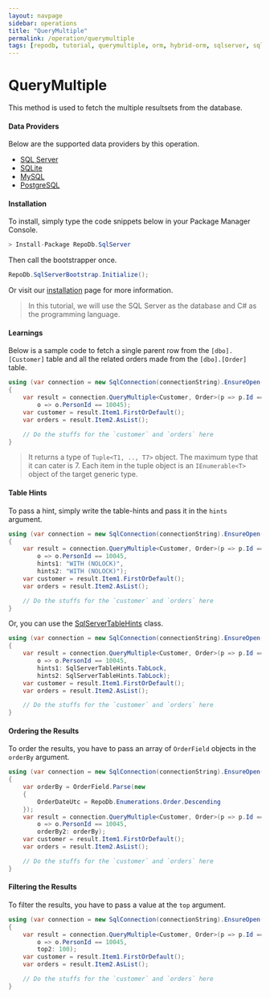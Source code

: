 ```yaml
---
layout: navpage
sidebar: operations
title: "QueryMultiple"
permalink: /operation/querymultiple
tags: [repodb, tutorial, querymultiple, orm, hybrid-orm, sqlserver, sqlite, mysql, postgresql]
---
```


# QueryMultiple

This method is used to fetch the multiple resultsets from the database.

#### Data Providers

Below are the supported data providers by this operation.

- [SQL Server](https://www.nuget.org/packages/RepoDb.SqlServer)
- [SQLite](https://www.nuget.org/packages/RepoDb.SqLite)
- [MySQL](https://www.nuget.org/packages/RepoDb.MySql)
- [PostgreSQL](https://www.nuget.org/packages/RepoDb.PostgreSql)

#### Installation

To install, simply type the code snippets below in your Package Manager Console.

```csharp
> Install-Package RepoDb.SqlServer
```

Then call the bootstrapper once.

```csharp
RepoDb.SqlServerBootstrap.Initialize();
```

Or visit our [installation](/tutorial/installation) page for more information.

> In this tutorial, we will use the SQL Server as the database and C# as the programming language.

#### Learnings

Below is a sample code to fetch a single parent row from the `[dbo].[Customer]` table and all the related orders made from the `[dbo].[Order]` table.

```csharp
using (var connection = new SqlConnection(connectionString).EnsureOpen())
{
	var result = connection.QueryMultiple<Customer, Order>(p => p.Id == 10045,
		o => o.PersonId == 10045);
	var customer = result.Item1.FirstOrDefault();
	var orders = result.Item2.AsList();

	// Do the stuffs for the `customer` and `orders` here
}
```

> It returns a type of `Tuple<T1, .., T7>` object. The maximum type that it can cater is 7. Each item in the tuple object is an `IEnumerable<T>` object of the target generic type.

#### Table Hints

To pass a hint, simply write the table-hints and pass it in the `hints` argument.

```csharp
using (var connection = new SqlConnection(connectionString).EnsureOpen())
{
	var result = connection.QueryMultiple<Customer, Order>(p => p.Id == 10045,
		o => o.PersonId == 10045,
		hints1: "WITH (NOLOCK)",
		hints2: "WITH (NOLOCK)");
	var customer = result.Item1.FirstOrDefault();
	var orders = result.Item2.AsList();

	// Do the stuffs for the `customer` and `orders` here
}
```

Or, you can use the [SqlServerTableHints](/class/sqlservertablehints) class.

```csharp
using (var connection = new SqlConnection(connectionString).EnsureOpen())
{
	var result = connection.QueryMultiple<Customer, Order>(p => p.Id == 10045,
		o => o.PersonId == 10045,
		hints1: SqlServerTableHints.TabLock,
		hints2: SqlServerTableHints.TabLock);
	var customer = result.Item1.FirstOrDefault();
	var orders = result.Item2.AsList();

	// Do the stuffs for the `customer` and `orders` here
}
```

#### Ordering the Results

To order the results, you have to pass an array of `OrderField` objects in the `orderBy` argument.

```csharp
using (var connection = new SqlConnection(connectionString).EnsureOpen())
{
	var orderBy = OrderField.Parse(new
	{
		OrderDateUtc = RepoDb.Enumerations.Order.Descending
	});
	var result = connection.QueryMultiple<Customer, Order>(p => p.Id == 10045,
		o => o.PersonId == 10045,
		orderBy2: orderBy);
	var customer = result.Item1.FirstOrDefault();
	var orders = result.Item2.AsList();

	// Do the stuffs for the `customer` and `orders` here
}
```

#### Filtering the Results

To filter the results, you have to pass a value at the `top` argument.

```csharp
using (var connection = new SqlConnection(connectionString).EnsureOpen())
{
	var result = connection.QueryMultiple<Customer, Order>(p => p.Id == 10045,
		o => o.PersonId == 10045,
		top2: 100);
	var customer = result.Item1.FirstOrDefault();
	var orders = result.Item2.AsList();

	// Do the stuffs for the `customer` and `orders` here
}
```
